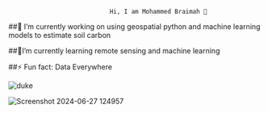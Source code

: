                                 Hi, I am Mohammed Braimah 👋


##🔭 I’m currently working on using geospatial python and machine learning models to estimate soil carbon

##🌱I’m currently learning remote sensing and machine learning

##⚡ Fun fact: Data Everywhere


![duke](https://github.com/braimahm/braimahm/assets/52035307/948754bf-813e-412e-8d6d-9616d9f8d507)


![Screenshot 2024-06-27 124957](https://github.com/braimahm/braimahm/assets/52035307/f1600ada-516b-4484-b64a-249e706d4cc6)

